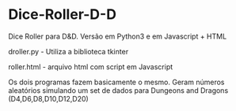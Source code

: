 # Dice-Roller-D-D
Dice Roller para D&amp;D. Versão em Python3 e em Javascript + HTML

droller.py - Utiliza a biblioteca tkinter

roller.html - arquivo html com script em Javascript

Os dois programas fazem basicamente o mesmo. Geram números aleatórios simulando um set de dados para Dungeons and Dragons (D4,D6,D8,D10,D12,D20)
